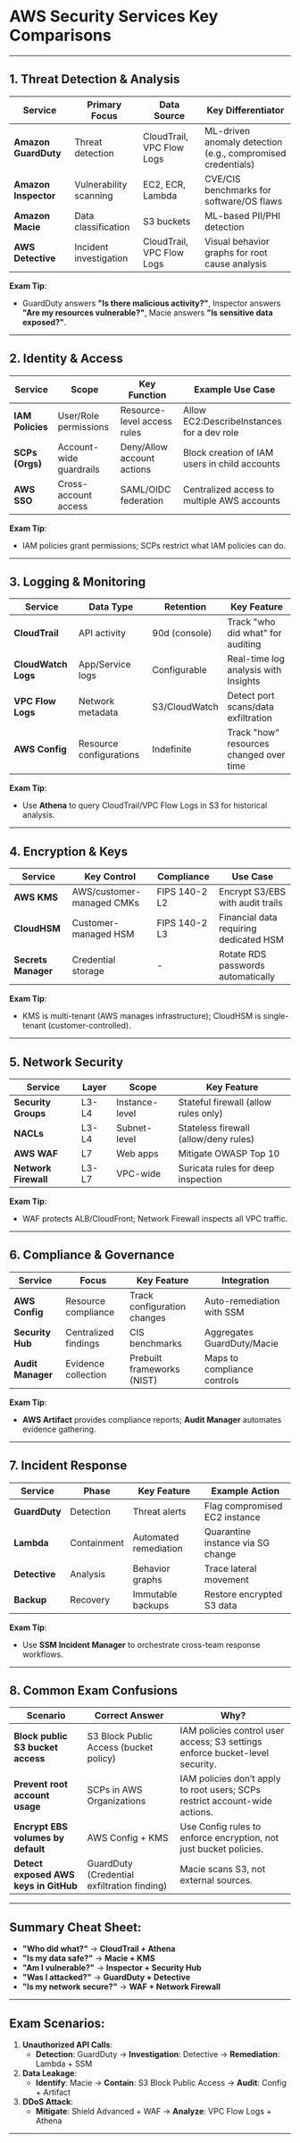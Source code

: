 
# AWS Security Services Key Comparisons

---

## 1. **Threat Detection & Analysis**
| Service                | Primary Focus              | Data Source                  | Key Differentiator                     |
|------------------------|----------------------------|------------------------------|-----------------------------------------|
| **Amazon GuardDuty**   | Threat detection           | CloudTrail, VPC Flow Logs    | ML-driven anomaly detection (e.g., compromised credentials) |
| **Amazon Inspector**   | Vulnerability scanning     | EC2, ECR, Lambda             | CVE/CIS benchmarks for software/OS flaws |
| **Amazon Macie**       | Data classification        | S3 buckets                   | ML-based PII/PHI detection              |
| **AWS Detective**      | Incident investigation     | CloudTrail, VPC Flow Logs    | Visual behavior graphs for root cause analysis |

**Exam Tip**:  
- GuardDuty answers **"Is there malicious activity?"**, Inspector answers **"Are my resources vulnerable?"**, Macie answers **"Is sensitive data exposed?"**.

---

## 2. **Identity & Access**
| Service                | Scope                      | Key Function                 | Example Use Case                       |
|------------------------|----------------------------|------------------------------|-----------------------------------------|
| **IAM Policies**       | User/Role permissions      | Resource-level access rules  | Allow EC2:DescribeInstances for a dev role |
| **SCPs (Orgs)**        | Account-wide guardrails    | Deny/Allow account actions   | Block creation of IAM users in child accounts |
| **AWS SSO**            | Cross-account access       | SAML/OIDC federation         | Centralized access to multiple AWS accounts |

**Exam Tip**:  
- IAM policies grant permissions; SCPs restrict what IAM policies can do.

---

## 3. **Logging & Monitoring**
| Service                | Data Type                  | Retention       | Key Feature                          |
|------------------------|----------------------------|-----------------|---------------------------------------|
| **CloudTrail**         | API activity               | 90d (console)  | Track "who did what" for auditing     |
| **CloudWatch Logs**    | App/Service logs           | Configurable    | Real-time log analysis with Insights  |
| **VPC Flow Logs**      | Network metadata           | S3/CloudWatch   | Detect port scans/data exfiltration   |
| **AWS Config**         | Resource configurations    | Indefinite      | Track "how" resources changed over time |

**Exam Tip**:  
- Use **Athena** to query CloudTrail/VPC Flow Logs in S3 for historical analysis.

---

## 4. **Encryption & Keys**
| Service                | Key Control                | Compliance       | Use Case                              |
|------------------------|----------------------------|------------------|----------------------------------------|
| **AWS KMS**            | AWS/customer-managed CMKs  | FIPS 140-2 L2    | Encrypt S3/EBS with audit trails       |
| **CloudHSM**           | Customer-managed HSM       | FIPS 140-2 L3    | Financial data requiring dedicated HSM |
| **Secrets Manager**    | Credential storage         | -                | Rotate RDS passwords automatically    |

**Exam Tip**:  
- KMS is multi-tenant (AWS manages infrastructure); CloudHSM is single-tenant (customer-controlled).

---

## 5. **Network Security**
| Service                | Layer       | Scope            | Key Feature                          |
|------------------------|-------------|------------------|---------------------------------------|
| **Security Groups**    | L3-L4       | Instance-level   | Stateful firewall (allow rules only)  |
| **NACLs**              | L3-L4       | Subnet-level     | Stateless firewall (allow/deny rules) |
| **AWS WAF**            | L7          | Web apps         | Mitigate OWASP Top 10                 |
| **Network Firewall**   | L3-L7       | VPC-wide         | Suricata rules for deep inspection    |

**Exam Tip**:  
- WAF protects ALB/CloudFront; Network Firewall inspects all VPC traffic.

---

## 6. **Compliance & Governance**
| Service                | Focus                      | Key Feature                  | Integration               |
|------------------------|----------------------------|------------------------------|---------------------------|
| **AWS Config**         | Resource compliance        | Track configuration changes  | Auto-remediation with SSM |
| **Security Hub**       | Centralized findings       | CIS benchmarks               | Aggregates GuardDuty/Macie |
| **Audit Manager**      | Evidence collection        | Prebuilt frameworks (NIST)   | Maps to compliance controls |

**Exam Tip**:  
- **AWS Artifact** provides compliance reports; **Audit Manager** automates evidence gathering.

---

## 7. **Incident Response**
| Service                | Phase          | Key Feature                          | Example Action                    |
|------------------------|----------------|---------------------------------------|------------------------------------|
| **GuardDuty**          | Detection      | Threat alerts                        | Flag compromised EC2 instance     |
| **Lambda**             | Containment    | Automated remediation                | Quarantine instance via SG change |
| **Detective**          | Analysis       | Behavior graphs                      | Trace lateral movement            |
| **Backup**             | Recovery       | Immutable backups                    | Restore encrypted S3 data         |

**Exam Tip**:  
- Use **SSM Incident Manager** to orchestrate cross-team response workflows.

---

## 8. **Common Exam Confusions**
| Scenario                               | Correct Answer                              | Why?                                                                 |
|----------------------------------------|---------------------------------------------|----------------------------------------------------------------------|
| **Block public S3 bucket access**      | S3 Block Public Access (bucket policy)      | IAM policies control user access; S3 settings enforce bucket-level security. |
| **Prevent root account usage**         | SCPs in AWS Organizations                   | IAM policies don’t apply to root users; SCPs restrict account-wide actions. |
| **Encrypt EBS volumes by default**     | AWS Config + KMS                            | Use Config rules to enforce encryption, not just bucket policies.    |
| **Detect exposed AWS keys in GitHub**  | GuardDuty (Credential exfiltration finding) | Macie scans S3, not external sources.                                |

---

## Summary Cheat Sheet:
- **"Who did what?"** → **CloudTrail + Athena**  
- **"Is my data safe?"** → **Macie + KMS**  
- **"Am I vulnerable?"** → **Inspector + Security Hub**  
- **"Was I attacked?"** → **GuardDuty + Detective**  
- **"Is my network secure?"** → **WAF + Network Firewall**  

---

## Exam Scenarios:
1. **Unauthorized API Calls**:  
   - **Detection**: GuardDuty → **Investigation**: Detective → **Remediation**: Lambda + SSM  
2. **Data Leakage**:  
   - **Identify**: Macie → **Contain**: S3 Block Public Access → **Audit**: Config + Artifact  
3. **DDoS Attack**:  
   - **Mitigate**: Shield Advanced + WAF → **Analyze**: VPC Flow Logs + Athena  

---
